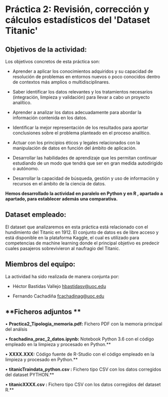 # **Práctica 2: Revisión, corrección y cálculos estadísticos del 'Dataset Titanic'**

## **Objetivos de la actividad:**

Los objetivos concretos de esta práctica son:

- Aprender a aplicar los conocimientos adquiridos y su capacidad de resolución de problemas en entornos nuevos o poco conocidos dentro de contextos más amplios o multidisciplinares.

- Saber identificar los datos relevantes y los tratamientos necesarios (integración, limpieza y validación) para llevar a cabo un proyecto analítico.

- Aprender a analizar los datos adecuadamente para abordar la información contenida en los datos.

- Identificar la mejor representación de los resultados para aportar conclusiones sobre el problema planteado en el proceso analítico.

- Actuar con los principios éticos y legales relacionados con la manipulación de datos en función del ámbito de aplicación.

- Desarrollar las habilidades de aprendizaje que les permitan continuar estudiando de un modo que tendrá que ser en gran medida autodirigido o autónomo.

- Desarrollar la capacidad de búsqueda, gestión y uso de información y recursos en el ámbito de la ciencia de datos.


**Hemos desarrollado la actividad en paralelo en Python y en R , apartado a apartado, para establecer además una comparativa.**


## **Dataset empleado:**

El dataset que analizaremos en esta práctica está relacionado con el hundimiento del Titanic en 1912. El conjunto de datos es de libre acceso y está disponible en la plataforma Kaggle, el cual es utilizado para competencias de machine learning donde el principal objetivo es predecir cuales pasajeros sobrevivieron al naufragio del Titanic.




## **Miembros del equipo:**

La actividad ha sido realizada de manera conjunta por:

- Héctor Bastidas Vallejo
  hbastidasv@uoc.edu

- Fernando Cachadiña
  fcachadinag@uoc.edu




## **Ficheros adjuntos **


• **Practica2_Tipologia_memoria.pdf:**
Fichero PDF con la memoria principal del análsis

• **fcachadina_prac_2_datos.ipynb:**
Notebook Python 3.6 con el código empleado en la limpieza y procesado en Python.**

• **XXXX.XXX:** 
Código fuente de R-Studio con el código empleado en la limpieza y procesado en Python.**

• **titanicTraindata_python.csv :**
Fichero tipo CSV con los datos corregidos del dataset PYTHON.**

• **titanicXXXX.csv :**
Fichero tipo CSV con los datos corregidos del dataset R.**



 

 
